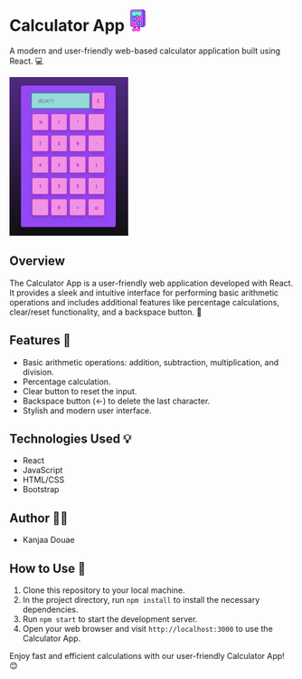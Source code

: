 # Calculator App <img src="./public/logo1.png" alt="logo" width="34" height="38">

A modern and user-friendly web-based calculator application built using React. 💻

<img src="screenshot.png" alt="Calculator App Screenshot" width="210" height="280">

## Overview

The Calculator App is a user-friendly web application developed with React. It provides a sleek and intuitive interface for performing basic arithmetic operations and includes additional features like percentage calculations, clear/reset functionality, and a backspace button. 🚀

## Features 🌟

- Basic arithmetic operations: addition, subtraction, multiplication, and division.
- Percentage calculation.
- Clear button to reset the input.
- Backspace button (←) to delete the last character.
- Stylish and modern user interface.

## Technologies Used 💡

- React
- JavaScript
- HTML/CSS
- Bootstrap

## Author 👩‍💻

- Kanjaa Douae

## How to Use 📝

1. Clone this repository to your local machine.
2. In the project directory, run `npm install` to install the necessary dependencies.
3. Run `npm start` to start the development server.
4. Open your web browser and visit `http://localhost:3000` to use the Calculator App.

Enjoy fast and efficient calculations with our user-friendly Calculator App! 😊
